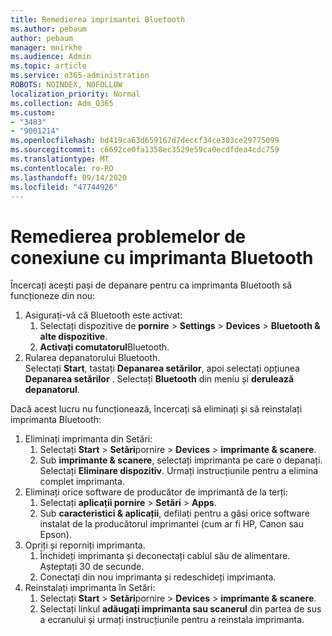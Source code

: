 ```yaml
---
title: Remedierea imprimantei Bluetooth
ms.author: pebaum
author: pebaum
manager: mnirkhe
ms.audience: Admin
ms.topic: article
ms.service: o365-administration
ROBOTS: NOINDEX, NOFOLLOW
localization_priority: Normal
ms.collection: Adm_O365
ms.custom:
- "3483"
- "9001214"
ms.openlocfilehash: bd419ca63d659167d7deccf34ce303ce29775099
ms.sourcegitcommit: c6692ce0fa1358ec3529e59ca0ecdfdea4cdc759
ms.translationtype: MT
ms.contentlocale: ro-RO
ms.lasthandoff: 09/14/2020
ms.locfileid: "47744926"
---
```

# <a name="fix-bluetooth-printer-connection-issues"></a>Remedierea problemelor de conexiune cu imprimanta Bluetooth

Încercați acești pași de depanare pentru ca imprimanta Bluetooth să funcționeze din nou:


1. Asigurați-vă că Bluetooth este activat:
    1. Selectați dispozitive de **pornire**  >  **Settings**  >  **Devices**  >  **Bluetooth & alte dispozitive**.
    2. **Activați comutatorul**Bluetooth.
2. Rularea depanatorului Bluetooth. <br>
    Selectați **Start**, tastați **Depanarea setărilor**, apoi selectați opțiunea **Depanarea setărilor** . Selectați **Bluetooth** din meniu și **derulează depanatorul**.

Dacă acest lucru nu funcționează, încercați să eliminați și să reinstalați imprimanta Bluetooth:

1. Eliminați imprimanta din Setări:
    1. Selectați **Start**  >  **Setări**pornire  >  **Devices**  >  **imprimante & scanere**.
    2. Sub **imprimante & scanere**, selectați imprimanta pe care o depanați. Selectați **Eliminare dispozitiv**. Urmați instrucțiunile pentru a elimina complet imprimanta.
2. Eliminați orice software de producător de imprimantă de la terți:
    1. Selectați **aplicații pornire**  >  **Setări**  >  **Apps**.
    2. Sub **caracteristici & aplicații**, defilați pentru a găsi orice software instalat de la producătorul imprimantei (cum ar fi HP, Canon sau Epson).
3. Opriți și reporniți imprimanta.
   1. Închideți imprimanta și deconectați cablul său de alimentare. Așteptați 30 de secunde. 
   2. Conectați din nou imprimanta și redeschideți imprimanta.
4. Reinstalați imprimanta în Setări:
    1. Selectați **Start**  >  **Setări**pornire  >  **Devices**  >  **imprimante & scanere**.
    2. Selectați linkul **adăugați imprimanta sau scanerul** din partea de sus a ecranului și urmați instrucțiunile pentru a reinstala imprimanta.
